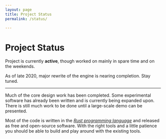 ```yaml
---
layout: page
title: Project Status
permalink: /status/

---
```


<div class="page" markdown="1">

# Project Status

Project is currently **active**, though worked on mainly in spare time and on the weekends.

As of late 2020, major rewrite of the engine is nearing completion. Stay tuned.

-----

Much of the core design work has been completed. Some experimental software has already been written and is currently being expanded upon. There is still much work to be done until a large-scale demo can be presented.

Most of the code is written in the [*Rust programming language*](https://www.rust-lang.org) and released as free and open-source software. With the right tools and a little patience you should be able to build and play around with the existing tools.


</div>
